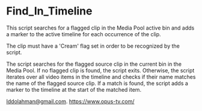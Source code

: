 # Find_In_Timeline

This script searches for a flagged clip in the Media Pool active bin and adds a marker to the active timeline for each occurrence of the clip.

The clip must have a 'Cream' flag set in order to be recognized by the script.

The script searches for the flagged source clip in the current bin in the Media Pool. If no flagged clip is found, the script exits. Otherwise, the script iterates over all video items
in the timeline and checks if their name matches the name of the flagged source clip. If a match is found, the script adds a marker to the timeline at the start of the matched item.

Iddolahman@gmail.com.
https://www.opus-tv.com/